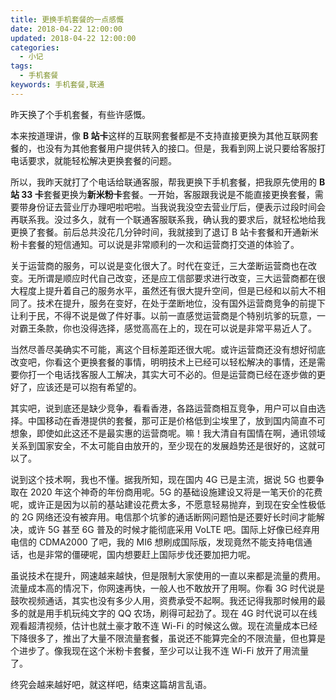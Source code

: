```yaml
---
title: 更换手机套餐的一点感慨
date: 2018-04-22 12:00:00
updated: 2018-04-22 12:00:00
categories:
  - 小记
tags:
  - 手机套餐
keywords: 手机套餐,联通
---
```


昨天换了个手机套餐，有些许感慨。

<!--more-->

本来按道理讲，像 **B 站卡**这样的互联网套餐都是不支持直接更换为其他互联网套餐的，也没有为其他套餐用户提供转入的接口。但是，我看到网上说只要给客服打电话要求，就能轻松解决更换套餐的问题。

所以，我昨天就打了个电话给联通客服，帮我更换下手机套餐，把我原先使用的 **B 站 33 卡**套餐更换为**新米粉卡**套餐。一开始，客服跟我说是不能直接更换套餐，需要带身份证去营业厅办理吧啦吧啦。当我说我没空去营业厅后，便表示过段时间会再联系我。没过多久，就有一个联通客服联系我，确认我的要求后，就轻松地给我更换了套餐。前后总共没花几分钟时间，我就接到了退订 B 站卡套餐和开通新米粉卡套餐的短信通知。可以说是非常顺利的一次和运营商打交道的体验了。

关于运营商的服务，可以说是变化很大了。时代在变迁，三大垄断运营商也在改变。无所谓是顺应时代自己改变，还是应工信部要求进行改变，三大运营商都在很大程度上提升着自己的服务水平，虽然还有很大提升空间，但是已经和以前大不相同了。技术在提升，服务在变好，在处于垄断地位，没有国外运营商竞争的前提下让利于民，不得不说是做了件好事。以前一直感觉运营商是个特别坑爹的玩意，一对霸王条款，你也没得选择，感觉高高在上的，现在可以说是非常平易近人了。

当然尽善尽美确实不可能，离这个目标差距还很大呢。或许运营商还没有想好彻底改变吧，你看这个更换套餐的事情，明明技术上已经可以轻松解决的事情，还是需要你打一个电话找客服人工解决，其实大可不必的。但是运营商已经在逐步做的更好了，应该还是可以抱有希望的。

其实吧，说到底还是缺少竞争，看看香港，各路运营商相互竞争，用户可以自由选择。中国移动在香港提供的套餐，那可正是价格低到尘埃里了，放到国内简直不可想象，即使如此这还不是最实惠的运营商呢。嘛！我大清自有国情在啊，通讯领域关系到国家安全，不太可能自由放开的，至少现在的发展趋势还是很好的，这就可以了。

说到这个技术啊，我也不懂。据我所知，现在国内 4G 已是主流，据说 5G 也要争取在 2020 年这个神奇的年份商用呢。5G 的基础设施建设又将是一笔天价的花费呢，或许正是因为以前的基站建设花费太多，不愿意轻易抛弃，到现在安全性极低的 2G 网络还没有被弃用。电信那个坑爹的通话断网问题怕是还要好长时间才能解决，或许 5G 甚至 6G 普及的时候才能彻底采用 VoLTE 吧。国际上好像已经弃用电信的 CDMA2000 了吧，我的 MI6 想刷成国际版，发现竟然不能支持电信通话，也是非常的僵硬呢，国内想要赶上国际步伐还要加把力呢。

虽说技术在提升，网速越来越快，但是限制大家使用的一直以来都是流量的费用。流量成本高的情况下，你网速再快，一般人也不敢放开了用啊。你看 3G 时代说是鼓吹视频通话，其实也没有多少人用，资费承受不起啊。我还记得我那时候用的最多的就是用手机玩纯文字的 QQ 农场，刷得可起劲了。现在 4G 时代说可以在线观看超清视频，估计也就土豪才敢不连 Wi-Fi 的时候这么做。现在流量成本已经下降很多了，推出了大量不限流量套餐，虽说还不能算完全的不限流量，但也算是个进步了。像我现在这个米粉卡套餐，至少可以让我不连 Wi-Fi 放开了用流量了。

终究会越来越好吧，就这样吧，结束这篇胡言乱语。
